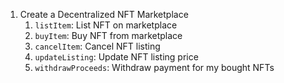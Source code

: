 1. Create a Decentralized NFT Marketplace
   1. `listItem`: List NFT on marketplace
   2. `buyItem`: Buy NFT from marketplace
   3. `cancelItem`: Cancel NFT listing
   4. `updateListing`: Update NFT listing price
   5. `withdrawProceeds`: Withdraw payment for my bought NFTs
